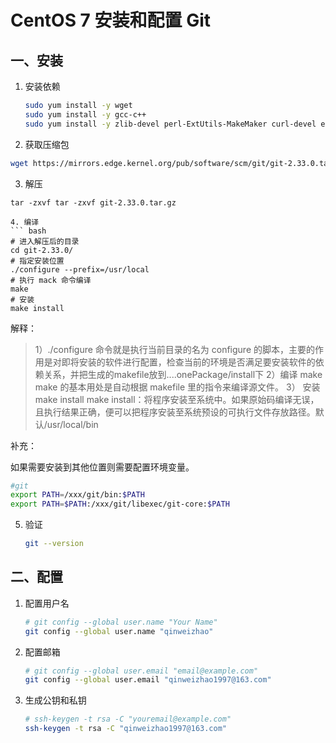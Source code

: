 # CentOS 7 安装和配置 Git
## 一、安装

1. 安装依赖
	```bash
	sudo yum install -y wget
	sudo yum install -y gcc-c++
	sudo yum install -y zlib-devel perl-ExtUtils-MakeMaker curl-devel expat-devel
	```
	
2. 获取压缩包
  ```bash
  wget https://mirrors.edge.kernel.org/pub/software/scm/git/git-2.33.0.tar.gz
  ```

3. 解压
  ```
  tar -zxvf tar -zxvf git-2.33.0.tar.gz

4. 编译
  ``` bash
  # 进入解压后的目录
  cd git-2.33.0/
  # 指定安装位置
  ./configure --prefix=/usr/local
  # 执行 mack 命令编译
  make 
  # 安装
  make install
  ```

  解释：

  >1）./configure 命令就是执行当前目录的名为 configure 的脚本，主要的作用是对即将安装的软件进行配置，检查当前的环境是否满足要安装软件的依赖关系，并把生成的makefile放到....onePackage/install下 
  >2）编译 make
  >make 的基本用处是自动根据 makefile 里的指令来编译源文件。
  >3） 安装 make install
  >make install：将程序安装至系统中。如果原始码编译无误，且执行结果正确，便可以把程序安装至系统预设的可执行文件存放路径。默认/usr/local/bin

  补充：

  如果需要安装到其他位置则需要配置环境变量。

  ``` bash
  #git
  export PATH=/xxx/git/bin:$PATH
  export PATH=$PATH:/xxx/git/libexec/git-core:$PATH
  ```

5. 验证

   ```bash
   git --version
   ```

## 二、配置

1. 配置用户名

   ```bash
   # git config --global user.name "Your Name"
   git config --global user.name "qinweizhao"
   ```

2. 配置邮箱

   ```bash
   # git config --global user.email "email@example.com"
   git config --global user.email "qinweizhao1997@163.com"
   ```

3. 生成公钥和私钥

   ```bash
   # ssh-keygen -t rsa -C "youremail@example.com"
   ssh-keygen -t rsa -C "qinweizhao1997@163.com"
   ```

